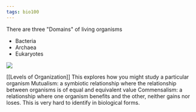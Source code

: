 ```yaml
---
tags: bio100
---
```

There are three "Domains" of living organisms
- Bacteria
- Archaea
- Eukaryotes
 
![](https://sites.google.com/site/blairesclassificationguide/_/rsrc/1413821240210/home/about-life/domains-of-living-things/Simplified_tree.png)

[[Levels of Organization]]
This explores how you might study a particular organism
Mutualism: a symbiotic relationship where the relationship between organisms is of equal and equivalent value
Commensalism: a relationship where one organism benefits and the other, neither gains nor loses. This is very hard to identify in biological forms.
